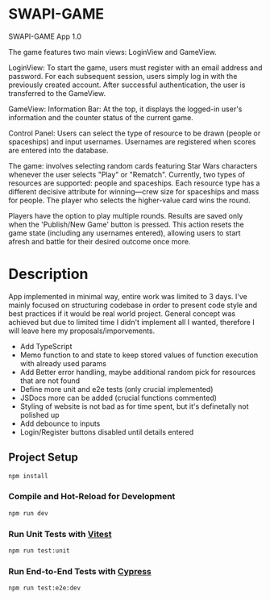 # SWAPI-GAME

SWAPI-GAME App 1.0

The game features two main views: LoginView and GameView.

LoginView:
To start the game, users must register with an email address and password. For each subsequent session, users simply log in with the previously created account. After successful authentication, the user is transferred to the GameView.

GameView:
Information Bar: At the top, it displays the logged-in user's information and the counter status of the current game.

Control Panel: Users can select the type of resource to be drawn (people or spaceships) and input usernames. Usernames are registered when scores are entered into the database.

The game: involves selecting random cards featuring Star Wars characters whenever the user selects "Play" or "Rematch". Currently, two types of resources are supported: people and spaceships. Each resource type has a different decisive attribute for winning—crew size for spaceships and mass for people. The player who selects the higher-value card wins the round.

Players have the option to play multiple rounds. Results are saved only when the 'Publish/New Game' button is pressed. This action resets the game state (including any usernames entered), allowing users to start afresh and battle for their desired outcome once more.

# Description

App implemented in minimal way, entire work was limited to 3 days. I've mainly focused on structuring codebase in order to present code style and best practices if it would be real world project.
General concept was achieved but due to limited time I didn't implement all I wanted, therefore I will leave here my proposals/imporvements.

- Add TypeScript
- Memo function to and state to keep stored values of function execution with already used params
- Add Better error handling, maybe additional random pick for resources that are not found
- Define more unit and e2e tests (only crucial implemented)
- JSDocs more can be added (crucial functions commented)
- Styling of website is not bad as for time spent, but it's definetally not polished up
- Add debounce to inputs
- Login/Register buttons disabled until details entered

## Project Setup

```sh
npm install
```

### Compile and Hot-Reload for Development

```sh
npm run dev
```

### Run Unit Tests with [Vitest](https://vitest.dev/)

```sh
npm run test:unit
```

### Run End-to-End Tests with [Cypress](https://www.cypress.io/)

```sh
npm run test:e2e:dev
```
